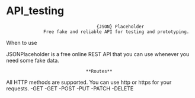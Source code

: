 # API_testing
                                      {JSON} Placeholder
                  Free fake and reliable API for testing and prototyping.


When to use

JSONPlaceholder is a free online REST API that you can use whenever you need some fake data.

                                  **Routes**
All HTTP methods are supported. You can use http or https for your requests.
-GET 
-GET
-POST
-PUT
-PATCH
-DELETE
